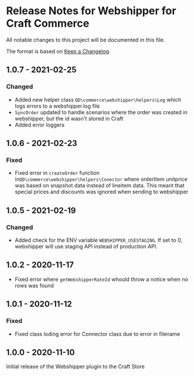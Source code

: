 # Release Notes for Webshipper for Craft Commerce

All notable changes to this project will be documented in this file.

The format is based on [Keep a Changelog](https://keepachangelog.com/en/1.0.0/).

## 1.0.7 - 2021-02-25

### Changed

* Added new helper class `QD\commerce\webshipper\helpers\Log` which logs errors to a webshipper.log file
* `SyncOrder` updated to handle scenarios where the order was created in webshipper, but the id wasn't stored in Craft
* Added error loggers

## 1.0.6 - 2021-02-23

### Fixed

* Fixed error in `createOrder` function in`QD\commerce\webshipper\helpers\Conector` where orderItem unitprice was based on snapshot data instead of lineitem data. This meant that special prices and discounts was ignored when sending to webshipper

## 1.0.5 - 2021-02-19

### Changed

* Added check for the ENV variable `WEBSHIPPER_USESTAGING`. If set to 0, webshipper will use staging API instead of production API.

## 1.0.2 - 2020-11-17

* Fixed error where `getWebshipperRateId` whould throw a notice when no rows was found

## 1.0.1 - 2020-11-12

### Fixed

* Fixed class loding error for Connector class due to error in filename

## 1.0.0 - 2020-11-10

Initial release of the Webshipper plugin to the Craft Store
